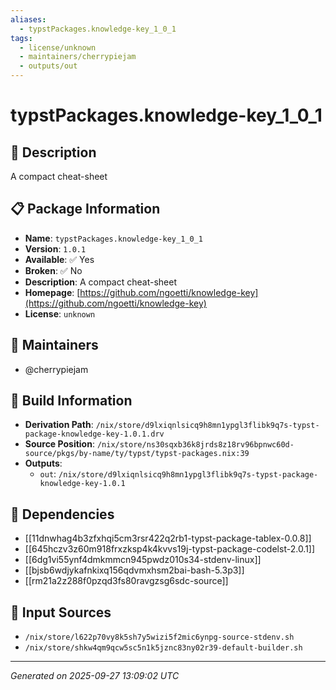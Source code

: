 ```yaml
---
aliases:
  - typstPackages.knowledge-key_1_0_1
tags:
  - license/unknown
  - maintainers/cherrypiejam
  - outputs/out
---
```


# typstPackages.knowledge-key_1_0_1

## 📝 Description

A compact cheat-sheet

## 📋 Package Information

- **Name**: `typstPackages.knowledge-key_1_0_1`
- **Version**: `1.0.1`
- **Available**: ✅ Yes
- **Broken**: ✅ No
- **Description**: A compact cheat-sheet
- **Homepage**: [https://github.com/ngoetti/knowledge-key](https://github.com/ngoetti/knowledge-key)
- **License**: `unknown`
## 👥 Maintainers

- @cherrypiejam


## 🔧 Build Information

- **Derivation Path**: `/nix/store/d9lxiqnlsicq9h8mn1ypgl3flibk9q7s-typst-package-knowledge-key-1.0.1.drv`
- **Source Position**: `/nix/store/ns30sqxb36k8jrds8z18rv96bpnwc60d-source/pkgs/by-name/ty/typst/typst-packages.nix:39`
- **Outputs**:
  - `out`:  `/nix/store/d9lxiqnlsicq9h8mn1ypgl3flibk9q7s-typst-package-knowledge-key-1.0.1`

## 🔗 Dependencies

- [[11dnwhag4b3zfxhqi5cm3rsr422q2rb1-typst-package-tablex-0.0.8]]
- [[645hczv3z60m918frxzksp4k4kvvs19j-typst-package-codelst-2.0.1]]
- [[6dg1vi55ynf4dmkmmcn945pwdz010s34-stdenv-linux]]
- [[bjsb6wdjykafnkixq156qdvmxhsm2bai-bash-5.3p3]]
- [[rm21a2z288f0pzqd3fs80ravgzsg6sdc-source]]

## 📁 Input Sources

- `/nix/store/l622p70vy8k5sh7y5wizi5f2mic6ynpg-source-stdenv.sh`
- `/nix/store/shkw4qm9qcw5sc5n1k5jznc83ny02r39-default-builder.sh`

---
*Generated on 2025-09-27 13:09:02 UTC*
